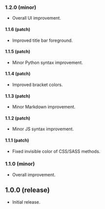 ### 1.2.0 (minor)
- Overall UI improvement.

#### 1.1.6 (patch)
- Improved title bar foreground.

#### 1.1.5 (patch)
- Minor Python syntax improvement.

#### 1.1.4 (patch)
- Improved bracket colors.

#### 1.1.3 (patch)
- Minor Markdown improvement.

#### 1.1.2 (patch)
- Minor JS syntax improvement.

#### 1.1.1 (patch)
- Fixed invisible color of CSS/SASS methods.

### 1.1.0 (minor)
- Overall improvement.

## 1.0.0 (release)
- Initial release.
